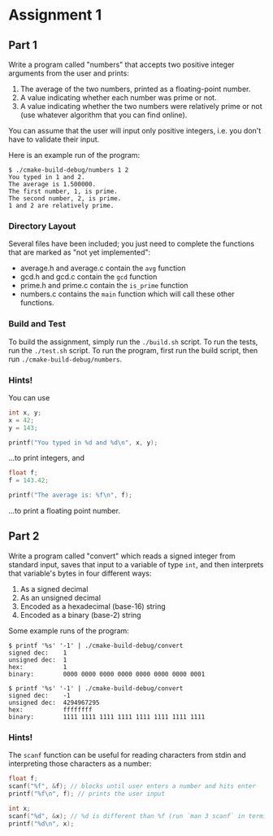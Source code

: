 # Assignment 1

## Part 1

Write a program called "numbers" that accepts two positive integer
arguments from the user and prints:

1. The average of the two numbers, printed as a floating-point
   number.
2. A value indicating whether each number was prime or not.
3. A value indicating whether the two numbers were relatively
   prime or not (use whatever algorithm that you can find online).

You can assume that the user will input only positive integers, i.e.
you don't have to validate their input.

Here is an example run of the program:

```shell
$ ./cmake-build-debug/numbers 1 2
You typed in 1 and 2.
The average is 1.500000.
The first number, 1, is prime.
The second number, 2, is prime.
1 and 2 are relatively prime.
```

### Directory Layout

Several files have been included; you just need to complete the
functions that are marked as "not yet implemented":

- average.h and average.c contain the `avg` function
- gcd.h and gcd.c contain the `gcd` function
- prime.h and prime.c contain the `is_prime` function
- numbers.c contains the `main` function which will call these other
  functions.

### Build and Test

To build the assignment, simply run the `./build.sh` script. To run
the tests, run the `./test.sh` script. To run the program, first run
the build script, then run `./cmake-build-debug/numbers`.

### Hints!

You can use 
```c
int x, y;
x = 42;
y = 143;

printf("You typed in %d and %d\n", x, y);
```

...to print integers, and

```c
float f;
f = 143.42;

printf("The average is: %f\n", f);
```

...to print a floating point number.

## Part 2

Write a program called "convert" which reads a signed integer from
standard input, saves that input to a variable of type `int`, and 
then interprets that variable's bytes in four different ways:

1. As a signed decimal
2. As an unsigned decimal
3. Encoded as a hexadecimal (base-16) string
4. Encoded as a binary (base-2) string

Some example runs of the program:

```shell
$ printf '%s' '-1' | ./cmake-build-debug/convert
signed dec:    1
unsigned dec:  1
hex:           1
binary:        0000 0000 0000 0000 0000 0000 0000 0001
```

```shell
$ printf '%s' '-1' | ./cmake-build-debug/convert
signed dec:    -1
unsigned dec:  4294967295
hex:           ffffffff
binary:        1111 1111 1111 1111 1111 1111 1111 1111
```

### Hints!

The `scanf` function can be useful for reading characters from stdin
and interpreting those characters as a number:

```c
float f;
scanf("%f", &f); // blocks until user enters a number and hits enter
printf("%f\n", f); // prints the user input

int x;
scanf("%d", &x); // %d is different than %f (run `man 3 scanf` in terminal)
printf("%d\n", x);
```
